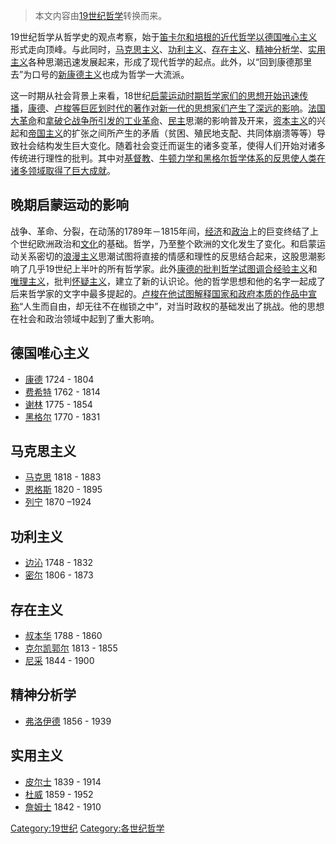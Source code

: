 > 本文内容由[19世纪哲学](https://zh.wikipedia.org/wiki/19世纪哲学)转换而来。


19世纪哲学从哲学史的观点考察，始于[笛卡尔和](https://zh.wikipedia.org/wiki/笛卡尔 "wikilink")[培根的近代哲学以](https://zh.wikipedia.org/wiki/培根 "wikilink")[德国唯心主义](../Page/德国唯心主义.md "wikilink")形式走向顶峰。与此同时，[马克思主义](../Page/马克思主义.md "wikilink")、[功利主义](https://zh.wikipedia.org/wiki/功利主义 "wikilink")、[存在主义](../Page/存在主义.md "wikilink")、[精神分析学](../Page/精神分析学.md "wikilink")、[实用主义](../Page/实用主义.md "wikilink")各种思潮迅速发展起来，形成了现代哲学的起点。此外，以“回到康德那里去”为口号的[新康德主义](../Page/新康德主义.md "wikilink")也成为哲学一大流派。

这一时期从社会背景上来看，18世纪[启蒙运动时期哲学家们的思想开始迅速传播](https://zh.wikipedia.org/wiki/启蒙运动 "wikilink")，[康德](../Page/伊曼努尔·康德.md "wikilink")、[卢梭等巨匠划时代的著作对新一代的思想家们产生了深远的影响](../Page/让-雅克·卢梭.md "wikilink")。[法国大革命](../Page/法国大革命.md "wikilink")和[拿破仑战争所引发的](https://zh.wikipedia.org/wiki/拿破仑战争 "wikilink")[工业革命](https://zh.wikipedia.org/wiki/工业革命 "wikilink")、[民主](../Page/民主.md "wikilink")思潮的影响普及开来，[资本主义](../Page/资本主义.md "wikilink")的兴起和[帝国主义](../Page/帝国主义.md "wikilink")的扩张之间所产生的矛盾（贫困、殖民地支配、共同体崩溃等等）导致社会结构发生巨大变化。随着社会变迁而诞生的诸多变革，使得人们开始对诸多传统进行理性的批判。其中对[基督教](../Page/基督教.md "wikilink")、[牛顿力学和](https://zh.wikipedia.org/wiki/牛顿力学 "wikilink")[黑格尔哲学体系的反思使人类在诸多领域取得了巨大成就](https://zh.wikipedia.org/wiki/黑格尔 "wikilink")。

## 晚期启蒙运动的影响

战争、革命、分裂，在动荡的1789年－1815年间，[经济](../Page/经济.md "wikilink")和[政治](../Page/政治.md "wikilink")上的巨变终结了上个世纪欧洲政治和[文化](../Page/文化.md "wikilink")的基础。哲学，乃至整个欧洲的文化发生了变化。和启蒙运动关系密切的[浪漫主义](../Page/浪漫主义.md "wikilink")思潮试图将直接的情感和理性的反思结合起来，这股思潮影响了几乎19世纪上半叶的所有哲学家。此外[康德的批判哲学试图调合](../Page/伊曼努尔·康德.md "wikilink")[经验主义](../Page/经验主义.md "wikilink")和[唯理主义](https://zh.wikipedia.org/wiki/唯理主义 "wikilink")，批判[怀疑主义](https://zh.wikipedia.org/wiki/怀疑主义 "wikilink")，建立了新的认识论。他的哲学思想和他的名字一起成了后来哲学家的文字中最多提起的。[卢梭在他试图解释国家和政府本质的作品中宣称](../Page/让-雅克·卢梭.md "wikilink")“人生而自由，却无往不在枷锁之中”，对当时政权的基础发出了挑战。他的思想在社会和政治领域中起到了重大影响。

## 德国唯心主义

  - [康德](../Page/伊曼努尔·康德.md "wikilink") 1724 - 1804
  - [费希特](https://zh.wikipedia.org/wiki/费希特 "wikilink") 1762 - 1814
  - [谢林](https://zh.wikipedia.org/wiki/谢林 "wikilink") 1775 - 1854
  - [黑格尔](https://zh.wikipedia.org/wiki/黑格尔 "wikilink") 1770 - 1831

## 马克思主义

  - [马克思](https://zh.wikipedia.org/wiki/马克思 "wikilink") 1818 - 1883
  - [恩格斯](https://zh.wikipedia.org/wiki/恩格斯 "wikilink") 1820 - 1895
  - [列宁](https://zh.wikipedia.org/wiki/列宁 "wikilink") 1870 –1924

## 功利主义

  - [边沁](https://zh.wikipedia.org/wiki/边沁 "wikilink") 1748 - 1832
  - [密尔](../Page/约翰·斯图尔特·密尔.md "wikilink") 1806 - 1873

## 存在主义

  - [叔本华](https://zh.wikipedia.org/wiki/叔本华 "wikilink") 1788 - 1860
  - [克尔凯郭尔](https://zh.wikipedia.org/wiki/克尔凯郭尔 "wikilink") 1813 - 1855
  - [尼采](https://zh.wikipedia.org/wiki/尼采 "wikilink") 1844 - 1900

## 精神分析学

  - [弗洛伊德](../Page/西格蒙德·弗洛伊德.md "wikilink") 1856 - 1939

## 实用主义

  - [皮尔士](https://zh.wikipedia.org/wiki/皮尔士 "wikilink") 1839 - 1914
  - [杜威](../Page/约翰·杜威.md "wikilink") 1859 - 1952
  - [詹姆士](../Page/威廉·詹姆士.md "wikilink") 1842 - 1910

[Category:19世纪](https://zh.wikipedia.org/wiki/Category:19世纪 "wikilink") [Category:各世纪哲学](https://zh.wikipedia.org/wiki/Category:各世纪哲学 "wikilink")